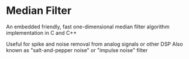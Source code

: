 # Median Filter
An embedded friendly, fast one-dimensional median filter algorithm implementation in C and C++

Useful for spike and noise removal from analog signals or other DSP
Also known as "salt-and-pepper noise" or "impulse noise" filter

